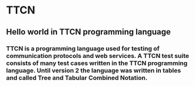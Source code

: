 # TTCN
## Hello world in TTCN programming language

### TTCN is a programming language used for testing of communication protocols and web services. A TTCN test suite consists of many test cases written in the TTCN programming language. Until version 2 the language was written in tables and called Tree and Tabular Combined Notation.